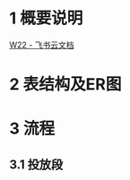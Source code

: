 # 1 概要说明

  ﻿[​⁠​‍‌‬‬​‍⁠​​‍‌‬‬​⁠​​﻿​​﻿​‍​‌​​​⁠​⁠​⁠﻿‌​‌​‬‌​​⁠​‬W22 - 飞书云文档](https://biu6ihvvco.feishu.cn/wiki/XRaWwVCNEi0fUEkQ3lscscLHnye)

# 2 表结构及ER图

  

# 3 流程
## 3.1 投放段

  
